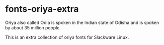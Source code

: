# fonts-oriya-extra

Oriya also called Odia is spoken in the Indian 
state of Odisha and is spoken by about 35 million
people.

This is an extra collection of oriya fonts for
Slackware Linux.
